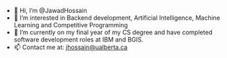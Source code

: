 - 👋  Hi, I’m @JawadHossain
- 👀  I’m interested in Backend development, Artificial Intelligence, Machine Learning and Competitive Programming
- 🌱  I’m currently on my final year of my CS degree and have completed software development roles at IBM and BGIS.
- 📫  Contact me at: jhossain@ualberta.ca
<!--- 💞️ I’m looking to collaborate on ... -->
<!---
JawadHossain/JawadHossain is a ✨ special ✨ repository because its `README.md` (this file) appears on your GitHub profile.
You can click the Preview link to take a look at your changes.
--->
